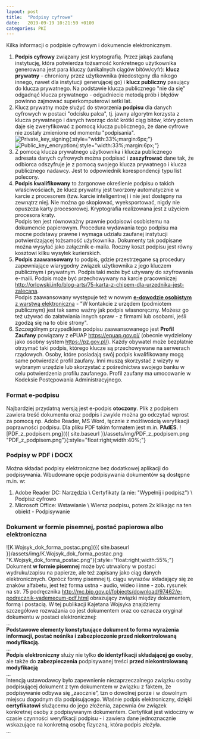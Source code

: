 ```yaml
---
layout: post
title:  "Podpisy cyfrowe"
date:   2019-09-19 10:21:59 +0100
categories: PKI
---
```


Kilka informacji o podpisie cyfrowym i dokumencie elektronicznym.


1. **Podpis cyfrowy** związany jest kryptografią. Przez jakąś zaufaną instytucję, która potwierdza tożsamość konkretnego użytkownika generowana jest para kluczy (unikalnych ciągów bitów/cyfr): **klucz prywatny** - chroniony przez użytkownika (niedostępny dla nikogo innego, nawet dla instytucji generującej go) i **klucz publiczny** pasujący do klucza prywatnego. Na podstawie klucza publicznego "nie da się" odgadnąć klucza prywatnego - odgadniecie metodą prób i błędów powinno zajmować superkomputerowi setki lat.
1. Klucz prywatny może służyć do stworzenia **podpisu** dla danych cyfrowych w postaci "odcisku palca", tj. jawny algorytm korzysta z klucza prywatnego i danych tworząc dość krótki ciąg bitów, który potem daje się zweryfikować z pomocą klucza publicznego, że dane cyfrowe nie zostały zmienione od momentu "podpisania".  
![Private_key_signing](https://upload.wikimedia.org/wikipedia/commons/thumb/7/78/Private_key_signing.svg/512px-Private_key_signing.svg.png "Private_key_signing"){:style="width:33%;margin:6px;"}  ![Public_key_encryption](https://upload.wikimedia.org/wikipedia/commons/thumb/f/f9/Public_key_encryption.svg/500px-Public_key_encryption.svg.png "Public_key_encryption"){:style="width:33%;margin:6px;"}
1. Z pomocą klucza prywatnego użytkownika i klucza publicznego adresata danych cyfrowych można podpisać i **zaszyfrować** dane tak, że odbiorca odszyfruje je z pomocą swojego klucza prywatnego i klucza publicznego nadawcy. Jest to odpowiednik korespondencji typu list polecony. 
1. **Podpis kwalifikowany** to żargonowe określenie podpisu o takich właściwościach, że klucz prywatny jest tworzony automatycznie w karcie z procesorem (tzw. karcie inteligentnej) i nie jest dostępny na zewnątrz niej. Nie można go skopiować, wyeksportować, nigdy nie opuszcza karty procesorowej. Kryptografia realizowana jest z użyciem procesora kraty.  
Podpis ten jest równoważny prawnie podpisowi osobistemu na dokumencie papierowym. Procedura wydawania tego podpisu ma mocne podstawy prawne i wymaga udziału zaufanej instytucji potwierdzającej tożsamość użytkownika. Dokumenty tak podpisane można wysyłać jako załącznik e-maila. Roczny koszt podpisu jest równy kosztowi kilku wysyłek kurierskich. 
1. **Podpis zaawansowany** to podpis, gdzie przestrzegane są procedury zapewniające wiarygodny związek użytkownika z jego kluczem publicznym i prywatnym. Podpis taki może być używany do szyfrowania e-maili. Podpis może być przechowywany na karcie pracowniczej <http://orlowski.info/blog-arts/75-karta-z-chipem-dla-urzednika-jest-zalecana>.  
Podpis zaawansowany występuje też w nowym [**e-dowodzie osobistym** z warstwą elektroniczną](https://obywatel.gov.pl/dokumenty-i-dane-osobowe/dowod-osobisty-informacja-o-dokumencie) - "W kontakcie z urzędem (podmiotem publicznym) jest tak samo ważny jak podpis własnoręczny. Możesz go też używać do załatwiania innych spraw - z firmami lub osobami, jeśli zgodzą się na to obie strony".
1. Szczególnym przypadkiem podpisu zaawansowanego jest **Profil Zaufany** powiązany z ePUAP <https://epuap.gov.pl/> (obecnie wydzielony jako osobny system <https://pz.gov.pl/>). Każdy obywatel może bezpłatnie otrzymać taki podpis, którego klucze są przechowywane na serwerach rządowych. Osoby, które posiadają swój podpis kwalifikowany mogą same potwierdzić profil zaufany. Inni muszą skorzystać z wizyty w wybranym urzędzie lub skorzystać z pośrednictwa swojego banku w celu potwierdzenia profilu zaufanego. Profil zaufany ma umocowanie w Kodeksie Postępowania Administracyjnego.

### Format e-podpisu

Najbardziej przydatną wersją jest e-podpis **otoczony**. Plik z podpisem zawiera treść dokumentu oraz podpis i zwykle można go odczytać wprost za pomocą np. Adobe Reader, MS Word, łącznie z możliwością weryfikacji poprawności podpisu. Dla pliku PDF takim formatem jest m.in. **PAdES**.
![PDF_z_podpisem.png]({{ site.baseurl }}/assets/img/PDF_z_podpisem.png "PDF_z_podpisem.png"){:style="float:right;width:40%;"}

### Podpisy w PDF i DOCX 

Można składać podpisy elektroniczne bez dodatkowej aplikacji do podpisywania. Wbudowane opcje podpisywania dokumentów są dostępne m.in. w: 

1. Adobe Reader DC: Narzędzia \ Certyfikaty (a nie: "Wypełnij i podpisz") \ Podpisz cyfrowo 
1. Microsoft Office: Wstawianie \ Wiersz podpisu, potem 2x klikając na ten obiekt - Podpisywanie

### Dokument w formie pisemnej, postać papierowa albo elektroniczna

![K.Wojsyk_dok_forma_postac.png]({{ site.baseurl }}/assets/img/K.Wojsyk_dok_forma_postac.png "K.Wojsyk_dok_forma_postac.png"){:style="float:right;width:55%;"} Dokument **w formie pisemnej** może być utrwalony w postaci wydruku/zapisu na papierze, ale też zapisany jako ciąg danych elektronicznych. Oprócz formy pisemnej tj. ciągu wyrazów składający się ze znaków alfabetu, jest też forma ustna - audio, wideo i inne - zob. rysunek na str. 75 podręcznika <http://mc.bip.gov.pl/fobjects/download/97462/e-podrecznik-vademecum-pdf.html> obrazujący związki między dokumentem, formą i postacią. W tej publikacji Kajetana Wojsyka znajdziemy szczegółowe rozważania co jest dokumentem oraz co oznacza oryginał dokumentu w postaci elektronicznej:  
...  
**Podstawowe elementy konstytuujące dokument to forma wyrażenia informacji, postać nośnika i zabezpieczenie przed niekontrolowaną modyfikacją.**  
...  
**Podpis elektroniczny** służy nie tylko **do identyfikacji składającej go osoby**, ale także do **zabezpieczenia** podpisywanej treści **przed niekontrolowaną modyfikacją**  
...  
Intencją ustawodawcy było zapewnienie niezaprzeczalnego związku osoby podpisującej dokument z tym dokumentem w związku z faktem, że podpisywanie odbywa się „zaocznie”, tzn o dowolnej porze i w dowolnym miejscu dogodnym dla podpisującego. Właśnie podpis elektroniczny, dzięki **certyfikatowi** służącemu do jego złożenia, zapewnia ów związek konkretnej osoby z podpisywanym dokumentem. Certyfikat jest widoczny w czasie czynności weryfikacji podpisu - i zawiera dane jednoznacznie wskazujące na konkretną osobę fizyczną, która podpis złożyła.  
...
